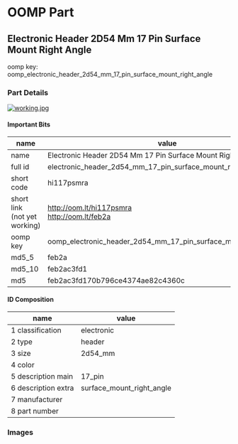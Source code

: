 # OOMP Part  
## Electronic Header 2D54 Mm 17 Pin Surface Mount Right Angle  
  
oomp key: oomp_electronic_header_2d54_mm_17_pin_surface_mount_right_angle  
  
### Part Details  
  
[![working.jpg](working_600.jpg)](working.jpg)  
  
#### Important Bits  
| name | value | 
| --- | --- | 
| name | Electronic Header 2D54 Mm 17 Pin Surface Mount Right Angle | 
| full id | electronic_header_2d54_mm_17_pin_surface_mount_right_angle | 
| short code | hi117psmra | 
| short link<br>(not yet working) | http://oom.lt/hi117psmra<br>http://oom.lt/feb2a | 
| oomp key | oomp_electronic_header_2d54_mm_17_pin_surface_mount_right_angle | 
| md5_5 | feb2a | 
| md5_10 | feb2ac3fd1 | 
| md5 | feb2ac3fd170b796ce4374ae82c4360c | 
#### ID Composition  
| name | value | 
| --- | --- | 
| 1 classification | electronic | 
| 2 type | header | 
| 3 size | 2d54_mm | 
| 4 color |  | 
| 5 description main | 17_pin | 
| 6 description extra | surface_mount_right_angle | 
| 7 manufacturer |  | 
| 8 part number |  | 
### Images  
